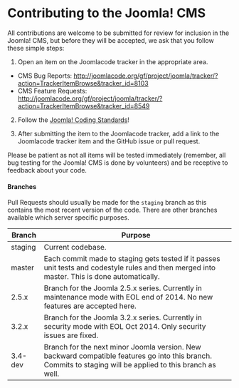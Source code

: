 Contributing to the Joomla! CMS
===============
All contributions are welcome to be submitted for review for inclusion in the Joomla! CMS, but before they will be accepted, we ask that you follow these simple steps:

1) Open an item on the Joomlacode tracker in the appropriate area.
* CMS Bug Reports: http://joomlacode.org/gf/project/joomla/tracker/?action=TrackerItemBrowse&tracker_id=8103
* CMS Feature Requests: http://joomlacode.org/gf/project/joomla/tracker/?action=TrackerItemBrowse&tracker_id=8549

2) Follow the [Joomla! Coding Standards](http://joomla.github.io/coding-standards)!

3) After submitting the item to the Joomlacode tracker, add a link to the Joomlacode tracker item and the GitHub issue or pull request.

Please be patient as not all items will be tested immediately (remember, all bug testing for the Joomla! CMS is done by volunteers) and be receptive to feedback about your code.

#### Branches
Pull Requests should usually be made for the `staging` branch as this contains the most recent version of the code.
There are other branches available which server specific purposes.

| Branch | Purpose |
| ------ | ------- |
| staging | Current codebase. |
| master | Each commit made to staging gets tested if it passes unit tests and codestyle rules and then merged into master. This is done automatically. |
| 2.5.x | Branch for the Joomla 2.5.x series. Currently in maintenance mode with EOL end of 2014. No new features are accepted here. |
| 3.2.x | Branch for the Joomla 3.2.x series. Currently in security mode with EOL Oct 2014. Only security issues are fixed. |
| 3.4-dev | Branch for the next minor Joomla version. New backward compatible features go into this branch. Commits to staging will be applied to this branch as well. |
